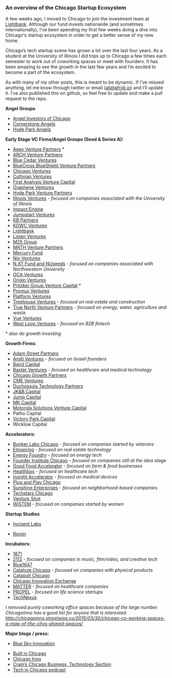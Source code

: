 ### An overview of the Chicago Startup Ecosystem

A few weeks ago, I moved to Chicago to join the investment team at [Lightbank](http://lightbank.com). Although our fund invests nationwide (and sometimes internationally), I’ve been spending my first few weeks doing a dive into Chicago's startup ecosystem in order to get a better sense of my new home.

Chicago’s tech startup scene has grown a lot over the last four years. As a student at the University of Illinois I did trips up to Chicago a few times each semester to work out of coworking spaces or meet with founders. It has been amazing to see the growth in the last few years and I’m excited to become a part of the ecosystem.

As with many of my other posts, this is meant to be dynamic. If I’ve missed anything, let me know through twitter or email (ali@afridi.io) and I’ll update it. I’ve also published this on github, so feel free to update and make a pull request to the repo. 



**Angel Groups**

* [Angel Investors of Chicago](http://www.angelinvestorschicago.com/)
* [Cornerstone Angels](http://www.cornerstoneangels.com/) 
* [Hyde Park Angels](http://www.hydeparkangels.com/)




**Early Stage VC Firms/Angel Groups (Seed & Series A):**
* [Apex Venture Partners](http://www.apexvc.com/) *
* [ARCH Venture Partners](http://www.archventure.com/)
* [Blue Cedar Ventures](http://bluecedarventures.com/)
* [BlueCross BlueShield Venture Partners](http://bcbsvp.com/)
* [Chicago Ventures](http://chicagoventures.com/)
* [Cultivian Ventures](http://www.cultivian.com/)
* [First Analysis Venture Capital](http://www.firstanalysis.com/) 
* [Graphene Ventures](http://www.graphene.vc/)
* [Hyde Park Venture Partners](http://hydeparkvp.com/) 
* [Illinois Ventures](http://illinoisventures.com/) - _focused on companies associated with the University of Illinois_
* [Impact Engine](http://theimpactengine.com/)
* [Jumpstart Ventures](http://www.jumpstart.vc/)
* [KB Partners](http://www.kbpartners.com/)
* [KDWC Ventures](http://www.kdwcventures.com/)
* [Lightbank](http://www.lightbank.com/)
* [Listen Ventures](http://listen.co/)
* [M25 Group](http://m25group.com/)
* [MATH Venture Partners](http://www.mathventurepartners.com/) 
* [Mercury Fund](http://mercuryfund.com/)
* [Nin Ventures](https://nin.vc/)
* [N.XT Fund and NUseeds](http://www.northwestern.edu/newscenter/stories/2016/04/nxt-nuseeds-entrepreneurs-funding.html) - _focused on companies associated with Northwestern University_
* [OCA Ventures](http://www.ocaventures.com/)
* [Origin Ventures](http://originventures.com/)
* [Pritzker Group Venture Capital](http://www.pritzkergroup.com/venture-capital/) * 
* [Promus Ventures](http://www.promusventures.com/pg)
* [Platform Ventures](http://www.platformventure.com/)
* [Treehouse Ventures](http://www.treehouse.vc/) - _focused on real estate and construction_
* [True North Venture Partners](http://www.truenorthvp.com/) - _focused on energy, water, agriculture and waste_
* [Vue Ventures](http://www.vueventures.com/)
* [West Loop Ventures](http://www.westloopventures.com/) - _focused on B2B fintech_


\* _also do growth investing_ 



**Growth Firms:**
* [Adam Street Partners](http://www.adamsstreetpartners.com/)
* [Amiti Ventures](http://www.amiticapital.com/) - _focused on Israeli founders_
* [Baird Capital](http://www.bairdcapital.com/)
* [Baxter Ventures](http://www.baxter.com/inside-baxter/science/programs/baxter-ventures.page) - _focused on healthcare and medical technology_
* [Chicago Growth Partners](http://cgp.com/)
* [CME Ventures](http://www.cmegroup.com/cme-ventures.html)
* [Duchossois Technology Partners](http://www.dcmllc.com/)
* [JK&B Capital](http://www.jkbcapital.com/)
* [Jump Capital](http://jumpcap.com/)
* [MK Capital](http://www.mkcapital.com/)
* [Motorola Solutions Venture Capital](http://www.motorolasolutions.com/en_us/about/company-overview/ventures.html)
* Patho Capital
* [Victory Park Capital](http://www.victoryparkcapital.com/)
* Wicklow Capital




**Accelerators:**
* [Bunker Labs Chicago](https://bunkerlabs.org/) - _focused on companies started by veterans_ 
* [Elmspring](http://elmspringaccelerator.com/) - _focused on real estate technology_ 
* [Energy Foundry](http://www.energyfoundry.com/) - _focused on energy tech_
* [Founder Institute Chicago](http://fi.co/s/chicago) - _focused on companies still at the idea stage_
* [Good Food Accelerator](http://www.goodfoodaccelerator.org/) - _focused on farm & food businesses_
* [Healthbox](http://www.healthbox.com/) - _focused on healthcare tech_
* [Insight Accelerator](http://insightpd.com/accelerator/insight-accelerator-labs/) - _focused on medical devices_
* [Plug and Play Chicago](http://chicago.plugandplaytechcenter.com/) 
* [Sunshine Enterprises](http://sunshineenterprises.com/) - _focused on neighborhood-based companies_
* [Techstars Chicago](http://www.techstars.com/programs/chicago-program/) 
* [Venture Shot](http://ventureshot.com/) 
* [WiSTEM](http://www.1871.com/wistem/) - _focused on companies started by women_




**Startup Studios**

- [Incisent Labs](http://incisentlabs.com/) 

* [Roniin](http://roniin.com/) 




**Incubators:**

* [1871](http://1871.com)
* [2112](http://www.2112inc.com/) - _focused on companies in music, film/video, and creative tech_
* [Blue1647](http://www.blue1647.com/) 
* [Catalyze Chicago](http://www.catalyzechicago.org/) - _focused on companies with physical products_
* [Catapult Chicago](http://www.catapultchicago.com/)
* [Chicago Innovation Exchange](https://cie.uchicago.edu/) 
* [MATTER](http://matterchicago.com/) - _focused on healthcare companies_
* [PROPEL](http://ibiopropel.org/) - _focused on life science startups_
* [TechNexus](http://technexus.com/) 


*I removed purely coworking office spaces because of the large number. ChicagoInno has a good list for anyone that is interested: http://chicagoinno.streetwise.co/2015/03/30/chicago-co-working-spaces-a-map-of-the-citys-shared-spaces/* 



**Major blogs / press:**

- [Blue Sky Innovation](http://www.chicagotribune.com/bluesky/technology/)

* [Built in Chicago](http://www.builtinchicago.org/) 
* [Chicago Inno](http://chicagoinno.streetwise.co/) 
* [Crain’s Chicago Business, Technology Section](http://www.chicagobusiness.com/news/technology)
* [Tech in Chicago podcast](http://www.techinchicago.co/)


